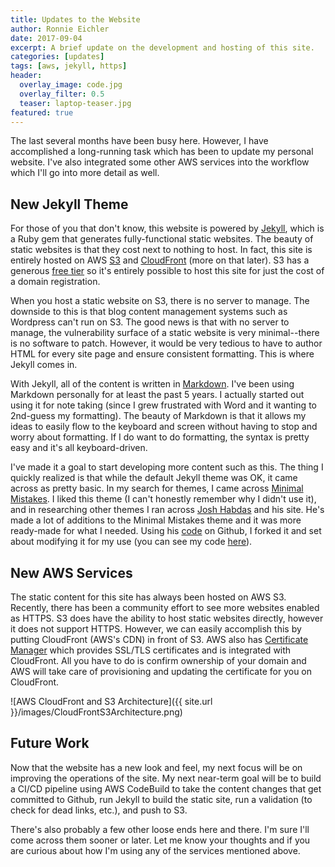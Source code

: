 ```yaml
---
title: Updates to the Website
author: Ronnie Eichler
date: 2017-09-04
excerpt: A brief update on the development and hosting of this site.
categories: [updates]
tags: [aws, jekyll, https]
header:
  overlay_image: code.jpg
  overlay_filter: 0.5
  teaser: laptop-teaser.jpg
featured: true
---
```


The last several months have been busy here. However, I have accomplished a long-running task which has been to update my personal website. I've also integrated some other AWS services into the workflow which I'll go into more detail as well.

## New Jekyll Theme

For those of you that don't know, this website is powered by [Jekyll](https://jekyllrb.com/), which is a Ruby gem that generates fully-functional static websites. The beauty of static websites is that they cost next to nothing to host. In fact, this site is entirely hosted on AWS [S3](https://aws.amazon.com/s3/) and [CloudFront](https://aws.amazon.com/cloudfront/) (more on that later). S3 has a generous [free tier](https://aws.amazon.com/s3/pricing/) so it's entirely possible to host this site for just the cost of a domain registration.

When you host a static website on S3, there is no server to manage. The downside to this is that blog content management systems such as Wordpress can't run on S3. The good news is that with no server to manage, the vulnerability surface of a static website is very minimal--there is no software to patch. However, it would be very tedious to have to author HTML for every site page and ensure consistent formatting. This is where Jekyll comes in.

With Jekyll, all of the content is written in [Markdown](https://en.wikipedia.org/wiki/Markdown). I've been using Markdown personally for at least the past 5 years. I actually started out using it for note taking (since I grew frustrated with Word and it wanting to 2nd-guess my formatting). The beauty of Markdown is that it allows my ideas to easily flow to the keyboard and screen without having to stop and worry about formatting. If I do want to do formatting, the syntax is pretty easy and it's all keyboard-driven.

I've made it a goal to start developing more content such as this. The thing I quickly realized is that while the default Jekyll theme was OK, it came across as pretty basic. In my search for themes, I came across [Minimal Mistakes](https://mmistakes.github.io/minimal-mistakes/). I liked this theme (I can't honestly remember why I didn't use it), and in researching other themes I ran across [Josh Habdas](https://habd.as/) and his site. He's made a lot of additions to the Minimal Mistakes theme and it was more ready-made for what I needed. Using his [code](https://github.com/jhabdas/habd.as) on Github, I forked it and set about modifying it for my use (you can see my code [here](https://github.com/ranrotx/ronnieeichler-site)).

## New AWS Services

The static content for this site has always been hosted on AWS S3. Recently, there has been a community effort to see more websites enabled as HTTPS. S3 does have the ability to host static websites directly, however it does not support HTTPS. However, we can easily accomplish this by putting CloudFront (AWS's CDN) in front of S3. AWS also has [Certificate Manager](https://aws.amazon.com/certificate-manager/) which provides SSL/TLS certificates and is integrated with CloudFront. All you have to do is confirm ownership of your domain and AWS will take care of provisioning and updating the certificate for you on CloudFront.

![AWS CloudFront and S3 Architecture]({{ site.url }}/images/CloudFrontS3Architecture.png)

## Future Work

Now that the website has a new look and feel, my next focus will be on improving the operations of the site. My next near-term goal will be to build a CI/CD pipeline using AWS CodeBuild to take the content changes that get committed to Github, run Jekyll to build the static site, run a validation (to check for dead links, etc.), and push to S3.

There's also probably a few other loose ends here and there. I'm sure I'll come across them sooner or later. Let me know your thoughts and if you are curious about how I'm using any of the services mentioned above.
